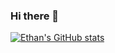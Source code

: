 ### Hi there 👋

<!--
**EthanPilz/EthanPilz** is a ✨ _special_ ✨ repository because its `README.md` (this file) appears on your GitHub profile.

Here are some ideas to get you started:

- 🔭 I’m currently working on ...
- 🌱 I’m currently learning ...
- 👯 I’m looking to collaborate on ...
- 🤔 I’m looking for help with ...
- 💬 Ask me about ...
- 📫 How to reach me: ...
- 😄 Pronouns: ...
- ⚡ Fun fact: ...
-->

[![Ethan's GitHub stats](https://github-readme-stats.vercel.app/api?username=ethanpilz)](https://github.com/anuraghazra/github-readme-stats)
